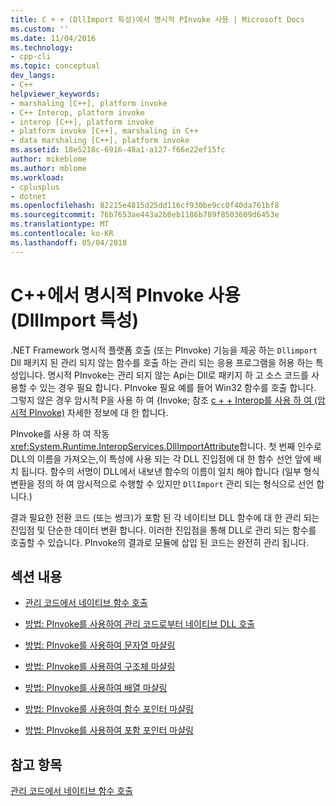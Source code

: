 ```yaml
---
title: C + + (DllImport 특성)에서 명시적 PInvoke 사용 | Microsoft Docs
ms.custom: ''
ms.date: 11/04/2016
ms.technology:
- cpp-cli
ms.topic: conceptual
dev_langs:
- C++
helpviewer_keywords:
- marshaling [C++], platform invoke
- C++ Interop, platform invoke
- interop [C++], platform invoke
- platform invoke [C++], marshaling in C++
- data marshaling [C++], platform invoke
ms.assetid: 18e5218c-6916-48a1-a127-f66e22ef15fc
author: mikeblome
ms.author: mblome
ms.workload:
- cplusplus
- dotnet
ms.openlocfilehash: 82215e4815d25dd116cf930be9cc0f40da761bf8
ms.sourcegitcommit: 76b7653ae443a2b8eb1186b789f8503609d6453e
ms.translationtype: MT
ms.contentlocale: ko-KR
ms.lasthandoff: 05/04/2018
---
```

# <a name="using-explicit-pinvoke-in-c-dllimport-attribute"></a>C++에서 명시적 PInvoke 사용(DllImport 특성)
.NET Framework 명시적 플랫폼 호출 (또는 PInvoke) 기능을 제공 하는 `Dllimport` Dll 패키지 된 관리 되지 않는 함수를 호출 하는 관리 되는 응용 프로그램을 허용 하는 특성입니다. 명시적 PInvoke는 관리 되지 않는 Api는 Dll로 패키지 하 고 소스 코드를 사용할 수 있는 경우 필요 합니다. PInvoke 필요 예를 들어 Win32 함수를 호출 합니다. 그렇지 않은 경우 암시적 P을 사용 하 여 {Invoke; 참조 [c + + Interop를 사용 하 여 (암시적 PInvoke)](../dotnet/using-cpp-interop-implicit-pinvoke.md) 자세한 정보에 대 한 합니다.  
  
 PInvoke를 사용 하 여 작동 <xref:System.Runtime.InteropServices.DllImportAttribute>합니다. 첫 번째 인수로 DLL의 이름을 가져오는,이 특성에 사용 되는 각 DLL 진입점에 대 한 함수 선언 앞에 배치 됩니다. 함수의 서명이 DLL에서 내보낸 함수의 이름이 일치 해야 합니다 (일부 형식 변환을 정의 하 여 암시적으로 수행할 수 있지만 `DllImport` 관리 되는 형식으로 선언 합니다.)  
  
 결과 필요한 전환 코드 (또는 썽크)가 포함 된 각 네이티브 DLL 함수에 대 한 관리 되는 진입점 및 단순한 데이터 변환 합니다. 이러한 진입점을 통해 DLL로 관리 되는 함수를 호출할 수 있습니다. PInvoke의 결과로 모듈에 삽입 된 코드는 완전히 관리 됩니다.  
  
## <a name="in-this-section"></a>섹션 내용  
  
-   [관리 코드에서 네이티브 함수 호출](../dotnet/calling-native-functions-from-managed-code.md)  
  
-   [방법: PInvoke를 사용하여 관리 코드로부터 네이티브 DLL 호출](../dotnet/how-to-call-native-dlls-from-managed-code-using-pinvoke.md)  
  
-   [방법: PInvoke를 사용하여 문자열 마샬링](../dotnet/how-to-marshal-strings-using-pinvoke.md)  
  
-   [방법: PInvoke를 사용하여 구조체 마샬링](../dotnet/how-to-marshal-structures-using-pinvoke.md)  
  
-   [방법: PInvoke를 사용하여 배열 마샬링](../dotnet/how-to-marshal-arrays-using-pinvoke.md)  
  
-   [방법: PInvoke를 사용하여 함수 포인터 마샬링](../dotnet/how-to-marshal-function-pointers-using-pinvoke.md)  
  
-   [방법: PInvoke를 사용하여 포함 포인터 마샬링](../dotnet/how-to-marshal-embedded-pointers-using-pinvoke.md)  
  
## <a name="see-also"></a>참고 항목  
 [관리 코드에서 네이티브 함수 호출](../dotnet/calling-native-functions-from-managed-code.md)